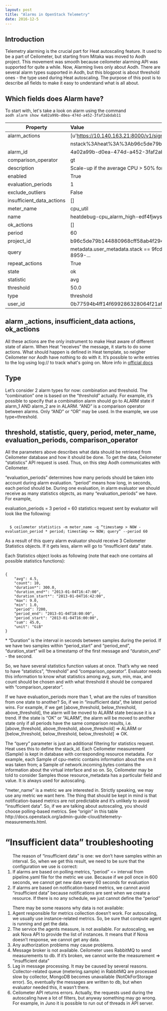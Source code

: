 ```yaml
---
layout: post
title: "Alarms in OpenStack Telemetry"
date: 2016-12-5
---
```


<h2> Introduction </h2>
Telemetry alarming is the crucial part for Heat autoscaling feature. It used to be a part of Ceilometer,
but starting from Mitaka was moved to Aodh project. This movement was smooth because ceilometer alarming 
API was supported for quite a while. Now, Alarming lives only about Aodh. There are several alarm types supported 
in Aodh, but this blogpost is about threshold ones - the type used during Heat autoscaling. The purpose of this post 
is to describe all fields to make it easy to understand what is all about.

<h2> Which fields does Alarm have? </h2>
To start with, let's take a look on alarm using the command
<code>
aodh alarm show 4a02a99b-d0ea-474d-a452-3faf2abdab11
</code>

| Property                  | Value                                             |
|---------------------------|:--------------------------------------------------|
| alarm_actions             | [u'https://10.140.163.21:8000/v1/signal/arn%3Aope |
|                           |  nstack%3Aheat%3A%3Ab96c5de79b1448......]         |
| alarm_id                  | 4a02a99b-d0ea-474d-a452-3faf2abdab11              |
| comparison_operator       | gt                                                |
| description               | Scale-up if the average CPU > 50% for 1 minute    |
| enabled                   | True                                              |
| evaluation_periods        | 1                                                 |
| exclude_outliers          | False                                             |
| insufficient_data_actions | []                                                |
| meter_name                | cpu_util                                          |
| name                      | heatdebug-cpu_alarm_high-edf4fjwysz37             |
| ok_actions                | []                                                |
| period                    | 60                                                |
| project_id                | b96c5de79b144880968cff58ab4f294e                  |
| query                     | metadata.user_metadata.stack == 9fcd1986-8959-... |
| repeat_actions            | True                                              |
| state                     | ok                                                |
| statistic                 | avg                                               |
| threshold                 | 50.0                                              |
| type                      | threshold                                         |
| user_id                   | 0b77594b4ff14f699286328064f21aff                  |



<h2> alarm _actions, insufficient_data actions, ok_actions </h2>
         
<p> All these actions are the only instrument to make Heat aware of different state of alarm. When Heat “receives” the message, it starts to do some actions. What should happen is defined in Heat template, so neigher Ceilometer nor Aodh have nothing to do with it. It’s possible to write entries to the log using log:// to track what's going on.
  More info in <a href="https://wiki.openstack.org/wiki/Ceilometer/Alerting#Alarm_Action_Endpoint_definition" title="Search">official docs</a> 
 </p>


<h2> Type </h2>

<p> Let’s consider 2 alarm types for now: combination and threshold. The “combination” one is based on the “threshold” actually.  For example, it’s possible to specify that a combination alarm should go to ALARM state if alarm_1 AND alarm_2 are in ALARM. “AND” is a comparison operator between alarms. Only “AND” or “OR” may be used. 
    In the example, we use type=threshold. 
 </p>

<h2> threshold, statistic, query, period, meter_name, evaluation_periods, comparison_operator </h2>
<p> All the parameters above describes what data should be retrieved from Ceilometer database and how it should be done. To get the data, Ceilometer “statistics” API request is used. Thus, on this step Aodh communicates with Ceilometer. 
</p>
<p>
“evaluation_periods” determines how many periods should be taken into account during alarm evaluation. “period” means how long, in seconds, each period should be. During one evaluation, in alarm evaluator we should receive as many statistics objects, as many  “evaluation_periods” we have. For example, 
</p>

<p>
evaluation_periods = 3
period = 60
statistics request sent by evaluator will look like the following: 
</p>
<code>
  $ ceilometer statistics -m meter_name -q “timestamp > NOW - evaluation_period * period; timestamp <= NOW; query” --period 60
</code>
<p>
As a result of this query alarm evaluator should receive 3 Ceilometer Statistics objects. If it gets less, alarm will go to “insufficient data” state.
</p>

<p>Each Statistics object looks as following (note that each one contains all possible statistics functions): </p>

<code>
{
    "avg": 4.5,
    "count": 10,
    "duration*": 300.0,
    "duration_end*": "2013-01-04T16:47:00",
    "duration_start*": "2013-01-04T16:42:00",
    "max": 9.0,
    "min": 1.0,
    "period": 7200,                                 
    "period_end": "2013-01-04T18:00:00",
    "period_start": "2013-01-04T16:00:00",
    "sum": 45.0,
    "unit": "GiB"
}
</code>
<p>
* “Duration” is the interval in seconds between samples during the period. If we have two samples within “period_start” and “period_end”, “duration_start” will be a timestamp of the first message and “duratoin_end” - the second.
</p>
<p>
So, we have several statistics function values at once. That’s why we need to have “statistics”, “threshold” and “comparison_operator”. Evaluator needs this information to know what statistics among avg, sum, min, max, and count should be chosen and with what threshold it should be compared with “comparison_operator”. 
</p>
<p>
If we have evaluation_periods more than 1, what are the rules of transition from one state to another? So, if we in “insufficient data”, the latest period wins. For example, if we get [above_threshold, below_threshold, above_threshold], the alarm will be moved to ALARM state because it is a trend. If the state is “OK” or “ALARM”, the alarm will be moved to another state only if all periods have the same comparison results, i.e. [above_threshold, above_threshold, above_threshold] => ALARM or [below_threshold, below_threshold, below_threshold] => OK.
</p>
<p>
The “query” parameter is just an additional filtering for statistics request. Heat uses this to define the stack_id. Each Ceilometer measurement (Sample) is kept in database with corresponding resource metadata. For example, each Sample of cpu-metric contains information about the vm it was taken from; a Sample of network.incoming.bytes contains the information about  the virtual interface and so on. So, Ceilometer may be told to consider Samples those resource_metadata has a particular field and value. It is always used for autoscaling.
</p>
<p>
“meter_name” is a metric we are interested in. Strictly speaking, we may use any metric we want here. The thing that should be kept in mind is that notification-based metrics are not predictable and it’s unlikely to avoid “insufficient data”. So, if we are talking about autoscaling, you should choose polling-based metrics. See “origin” in this table http://docs.openstack.org/admin-guide-cloud/telemetry-measurements.html. 
</p>

<h1> “Insufficient data” troubleshooting </h1>
<ol>
The reason of “insufficient data” is one: we don’t have samples within an interval. 
So, when we get this result, we need to be sure that the configuration we use is correct:
<li> If alarms are based on polling metrics, “period” <= interval from pipeline.yaml file for the metric we use. Because if we poll once in 600 seconds, we cannot get new data every 60 seconds for evaluation
</li>
<li>
If alarms are based on notification-based metrics, we cannot avoid “insufficient data” because notifications are sent when we create a resource. If there is no any schedule, we just cannot define the “period”
</li>
</ol>
<ol>
There may be some reasons why data is not available:
<li>
Agent responsible for metrics collection doesn’t work. For autoscaling, we usually use instance-related metrics. So, be sure that compute agent is running and get the data.
</li>
<li>
The service the agents measure, is not available. For autoscaling, we ask Nova API to provide the list of instances. It means that if Nova doesn’t response, we cannot get any data.
</li>
<li>
Any authorization problems may cause problems.
</li>
<li>
Message broker is not available. Ceilometer uses RabbitMQ to send measurements to db. If it’s broken, we cannot write the measurement => “insufficient data”
</li>
<li>
Lag in message processing. It may be caused by several reasons. Collector-related queue (metering.sample) in RabbitMQ are processed slow by collector, MongoDB becomes unavailable (NotOkForStorage error). So, eventually the messages are written to db, but when evaluator needed this, it wasn’t there.
</li>
<li>
Ceilometer API returns errors. Actually, the requests used during the autoscaling have a lot of filters, but anyway something may go wrong. For example, in Juno it is possible to run out of threads in API server. 
</li>
<ol>
